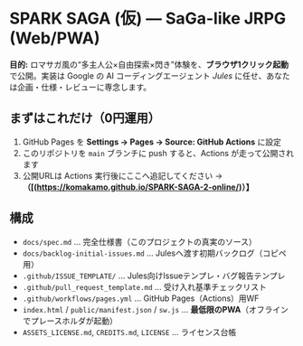 # SPARK SAGA (仮) — SaGa-like JRPG (Web/PWA)

**目的:** ロマサガ風の“多主人公×自由探索×閃き”体験を、**ブラウザ1クリック起動**で公開。実装は Google の AI コーディングエージェント *Jules* に任せ、あなたは企画・仕様・レビューに専念します。

## まずはこれだけ（0円運用）
1. GitHub Pages を **Settings → Pages → Source: GitHub Actions** に設定
2. このリポジトリを `main` ブランチに push すると、Actions が走って公開されます
3. 公開URLは Actions 実行後にここへ追記してください → **（[(https://komakamo.github.io/SPARK-SAGA-2-online/)）】**

## 構成
- `docs/spec.md` … 完全仕様書（このプロジェクトの真実のソース）
- `docs/backlog-initial-issues.md` … Julesへ渡す初期バックログ（コピペ用）
- `.github/ISSUE_TEMPLATE/` … Jules向けIssueテンプレ・バグ報告テンプレ
- `.github/pull_request_template.md` … 受け入れ基準チェックリスト
- `.github/workflows/pages.yml` … GitHub Pages（Actions）用WF
- `index.html` / `public/manifest.json` / `sw.js` … **最低限のPWA**（オフラインでプレースホルダが起動）
- `ASSETS_LICENSE.md`, `CREDITS.md`, `LICENSE` … ライセンス台帳

